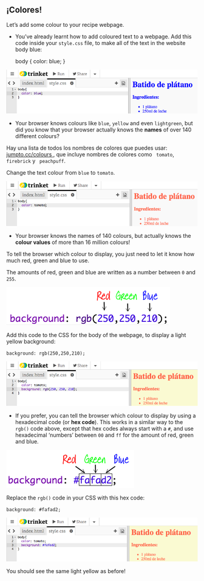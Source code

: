 ## ¡Colores!

Let’s add some colour to your recipe webpage.

+ You’ve already learnt how to add coloured text to a webpage. Add this code inside your `style.css` file, to make all of the text in the website body blue:

    body {
        color: blue;
    }
    

![captura de pantalla](images/recipe-blue.png)

+ Your browser knows colours like `blue`, `yellow` and even `lightgreen`, but did you know that your browser actually knows the **names** of over 140 different colours?

Hay una lista de todos los nombres de colores que puedes usar: [ jumpto.cc/colours ](http://jumpto.cc/colours), que incluye nombres de colores como ` tomato`, ` firebrick ` y ` peachpuff`.

Change the text colour from `blue` to `tomato`.

![screenshot](images/recipe-tomato.png)

+ Your browser knows the names of 140 colours, but actually knows the **colour values** of more than 16 million colours!

To tell the browser which colour to display, you just need to let it know how much red, green and blue to use.

The amounts of red, green and blue are written as a number between `0` and `255`.

![captura de pantalla](images/recipe-rgb-img.png)

Add this code to the CSS for the body of the webpage, to display a light yellow background:

    background: rgb(250,250,210);
    

![screenshot](images/recipe-rgb.png)

+ If you prefer, you can tell the browser which colour to display by using a hexadecimal code (or **hex code**). This works in a similar way to the `rgb()` code above, except that hex codes always start with a `#`, and use hexadecimal ‘numbers’ between `00` and `ff` for the amount of red, green and blue.

![captura de pantalla](images/recipe-hex-img.png)

Replace the `rgb()` code in your CSS with this hex code:

    background: #fafad2;
    

![captura de pantalla](images/recipe-hex.png)

You should see the same light yellow as before!
